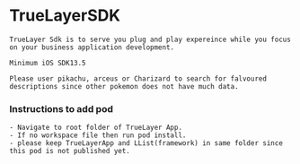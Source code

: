 # TrueLayerSDK
    
    TrueLayer Sdk is to serve you plug and play expereince while you focus on your business application development.
    
    Minimum iOS SDK13.5
    
    Please user pikachu, arceus or Charizard to search for falvoured descriptions since other pokemon does not have much data.
    
    
###   Instructions to add pod
    - Navigate to root folder of TrueLayer App.
    - If no workspace file then run pod install.
    - please keep TrueLayerApp and LList(framework) in same folder since this pod is not published yet.
    
    
    
    


